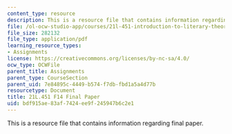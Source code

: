 ```yaml
---
content_type: resource
description: This is a resource file that contains information regarding final paper.
file: /ol-ocw-studio-app/courses/21l-451-introduction-to-literary-theory-fall-2014/bdf915ae83af7424ee9f245947b6c2e1_MIT21L_451F14_Final_Paper.pdf
file_size: 282132
file_type: application/pdf
learning_resource_types:
- Assignments
license: https://creativecommons.org/licenses/by-nc-sa/4.0/
ocw_type: OCWFile
parent_title: Assignments
parent_type: CourseSection
parent_uid: 7e84895c-4449-b574-f7db-fbd1a5a4d77b
resourcetype: Document
title: 21L.451 F14 Final Paper
uid: bdf915ae-83af-7424-ee9f-245947b6c2e1
---
```

This is a resource file that contains information regarding final paper.